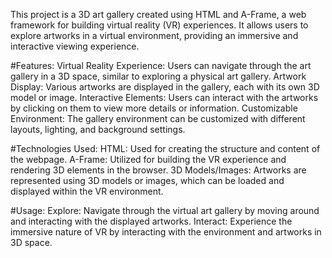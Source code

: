 This project is a 3D art gallery created using HTML and A-Frame, a web framework for building virtual reality (VR) experiences. It allows users to explore artworks in a virtual environment, providing an immersive and interactive viewing experience.

#Features:
Virtual Reality Experience: Users can navigate through the art gallery in a 3D space, similar to exploring a physical art gallery.
Artwork Display: Various artworks are displayed in the gallery, each with its own 3D model or image.
Interactive Elements: Users can interact with the artworks by clicking on them to view more details or information.
Customizable Environment: The gallery environment can be customized with different layouts, lighting, and background settings.

#Technologies Used:
HTML: Used for creating the structure and content of the webpage.
A-Frame: Utilized for building the VR experience and rendering 3D elements in the browser.
3D Models/Images: Artworks are represented using 3D models or images, which can be loaded and displayed within the VR environment.

#Usage:
Explore: Navigate through the virtual art gallery by moving around and interacting with the displayed artworks.
Interact: Experience the immersive nature of VR by interacting with the environment and artworks in 3D space.
